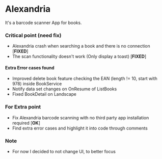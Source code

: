 # Alexandria

It's a barcode scanner App for books.  

### Critical point (need fix)

- Alexandria crash when searching a book and there is no connection [**FIXED**]
- The scan functionality doesn't work (Only display a toast) [**FIXED**]

#### Extra Error cases found

- Improved delete book feature checking the EAN (length != 10, start with 978) inside BookService
- Notify data set changes on OnResume of ListBooks
- Fixed BookDetail on Landscape

### For Extra point

- Fix Alexandria barcode scanning with no third party app installation required [**OK**]
- Find extra error cases and highlight it into code through comments

### Note 

- For now I decided to not change UI, to better focus